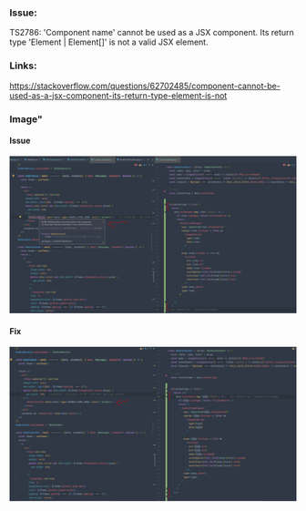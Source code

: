 ### Issue:
TS2786: 'Component name' cannot be used as a JSX component. 
Its return type 'Element | Element[]' is not a valid JSX element.

### Links:
https://stackoverflow.com/questions/62702485/component-cannot-be-used-as-a-jsx-component-its-return-type-element-is-not

### Image"
#### Issue
![](../imgs/6a.png)
#### Fix
![](../imgs/6b.png)